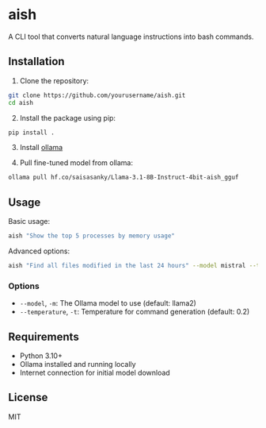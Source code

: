 # aish

A CLI tool that converts natural language instructions into bash commands.

## Installation

1. Clone the repository:
```bash
git clone https://github.com/yourusername/aish.git
cd aish
```

2. Install the package using pip:
```bash
pip install .
```

3. Install [ollama](https://ollama.com/download)


4. Pull fine-tuned model from ollama:
```bash
ollama pull hf.co/saisasanky/Llama-3.1-8B-Instruct-4bit-aish_gguf
```

## Usage

Basic usage:
```bash
aish "Show the top 5 processes by memory usage"
```

Advanced options:
```bash
aish "Find all files modified in the last 24 hours" --model mistral --temperature 0.3
```

### Options

- `--model`, `-m`: The Ollama model to use (default: llama2)
- `--temperature`, `-t`: Temperature for command generation (default: 0.2)

## Requirements

- Python 3.10+
- Ollama installed and running locally
- Internet connection for initial model download

## License

MIT
